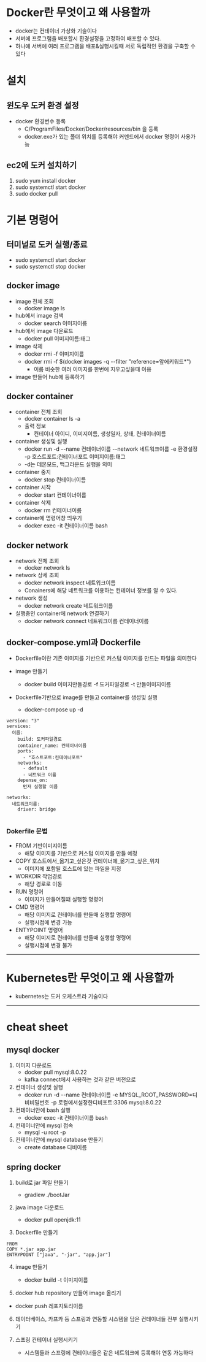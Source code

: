 # Docker란 무엇이고 왜 사용할까
- docker는 컨테이너 가상화 기술이다
- 서버에 프로그램을 배포할시 환경설정을 고정하여 배포할 수 있다.
- 하나에 서버에 여러 프로그램을 배포&실행시킬때 서로 독립적인 환경을 구축할 수 있다

# 설치
## 윈도우 도커 환경 설정
- docker 환경변수 등록
  - C/ProgramFiles/Docker/Docker/resources/bin 을 등록
  - docker.exe가 있는 폴더 위치를 등록해야 커멘드에서 docker 명령어 사용가능
## ec2에 도커 설치하기
1) sudo yum install docker
2) sudo systemctl start docker
3) sudo docker pull 


# 기본 명령어
## 터미널로 도커 실행/종료
- sudo systemctl start docker 
- sudo systemctl stop docker
## docker image
- image 전체 조회
  - docker image ls
- hub에서 image 검색
  - docker search 이미지이름
- hub에서 image 다운로드
  - docker pull 이미지이름:태그
- image 삭제
  - docker rmi -f 이미지이름
  - docker rmi -f $(docker images -q --filter "reference=앞에키워드*")
    - 이름 비슷한 여러 이미지를 한번에 지우고싶을때 이용
- image 만들어 hub에 등록하기

## docker container
- container 전체 조회
  - docker container ls -a
  - 출력 정보
    - 컨테이너 아이디, 이미지이름, 생성일자, 상태, 컨테이너이름
- container 생성및 실행
  - docker run -d --name 컨테이너이름 --network 네트워크이름 -e 환경설정 -p 호스트포트:컨테이너포트 이미지이름:태그
  - -d는 데몬모드, 백그라운드 실행을 의미
- container 중지
  - docker stop 컨테이너이름
- container 시작
  - docker start 컨테이너이름
- container 삭제
  - docker rm 컨테이너이름 
- container에 명령어창 띄우기
  - docker exec -it 컨테이너이름 bash

## docker network
- network 전체 조회
  - docker network ls
- network 상세 조회
  - docker network inspect 네트워크이름
  - Conainers에 해당 네트워크를 이용하는 컨테이너 정보를 알 수 있다.
- network 생성
  - docker network create 네트워크이름
- 실행중인 container에 network 연결하기
  - docker network connect 네트워크이름 컨테이너이름

## docker-compose.yml과 Dockerfile
- Dockerfile이란 기존 이미지를 기반으로 커스텀 이미지를 만드는 파일을 의미한다

- image 만들기
  - docker build 이미지만들경로 -f 도커파일경로 -t 만들이미지이름

- Dockerfile기반으로 image를 만들고 container를 생성및 실행
  - docker-compose up -d 

```
version: "3"
services:
  이름:
    build: 도커파일경로
    container_name: 컨테이너이름
    ports:
      - "호스트포트:컨테이너포트"
    networks:
      - default
      - 네트워크 이름
    depense_on:
      먼저 실행할 이름

networks:
  네트워크이름:
    driver: bridge


```

### Dokerfile 문법
- FROM 기반이미지이름
  - 해당 이미지를 기반으로 커스텀 이미지를 만들 예정
- COPY 호스트에서_옮기고_싶은것 컨테이너에_옮기고_싶은_위치
  - 이미지에 포함될 호스트에 있는 파일을 지정 
- WORKDIR 작업경로
  - 해당 경로로 이동
- RUN 명렁어
  - 이미지가 만들어질떄 실행할 명령어 
- CMD 명령어
  - 해당 이미지로 컨테이너를 만들때 실행할 명령어
  - 실행시점에 변경 가능
- ENTYPOINT 명령어
  - 해당 이미지로 컨테이너를 만들때 실행할 명령어
  - 실행시점에 변경 불가

---
# Kubernetes란 무엇이고 왜 사용할까
- kubernetes는 도커 오케스트라 기술이다


---

# cheat sheet
## mysql docker
1) 이미지 다운로드
   - docker pull mysql:8.0.22 
   - kafka connect에서 사용하는 것과 같은 버전으로
2) 컨테이너 생성및 실행
   - dcoker run -d --name 컨테이너이름 -e MYSQL_ROOT_PASSWORD=디비비밀번호 -p 로컬에서설정한디비포트:3306 mysql:8.0.22
3) 컨테이너안에 bash 실행
   - docker exec -it 컨테이너이름 bash
4) 컨테이너안에 mysql 접속
   - mysql -u root -p
5) 컨테이너안에 mysql database 만들기
   - create database 디비이름


## spring docker
1) build로 jar 파일 만들기
   - gradlew ./bootJar

2) java image 다운로드
   - docker pull openjdk:11

3) Dockerfile 만들기
```
FROM 
COPY *.jar app.jar
ENTRYPOINT ["java", "-jar", "app.jar"]
```

4) image 만들기
   - docker build -t 이미지이름

5) docker hub repository 만들어 image 올리기
- docker push 레포지토리이름

6) 데이터베이스, 카프카 등 스프링과 연동할 시스템을 담은 컨테이너들 전부 실행시키기

7) 스프링 컨테이너 실행시키기
   - 시스템들과 스프링에 컨테이너들은 같은 네트워크에 등록해야 연동 가능하다 